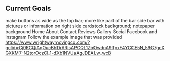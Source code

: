 ## Current Goals

make buttons as wide as the top bar; more like part of the bar
side bar with pictures or information on right side
cardstock background; notepaper background
Home About Contact Reviews Gallery
Social Facebook and instagram
Follow the example image that was provided
https://www.wrightwaymovingco.com/?gclid=Cj0KCQiAqOucBhDrARIsAPCQL1ZbOwdnA9TpxF4YCCE5N_59G7gcXGXKM7-N2torOczCl_1-dXb1NVUaAgJDEALw_wcB
